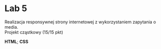 # Lab 5
Realizacja responsywnej strony internetowej z wykorzystaniem zapytania o media. </br>
Projekt cząstkowy (15/15 pkt) </br>

**HTML**; **CSS**

